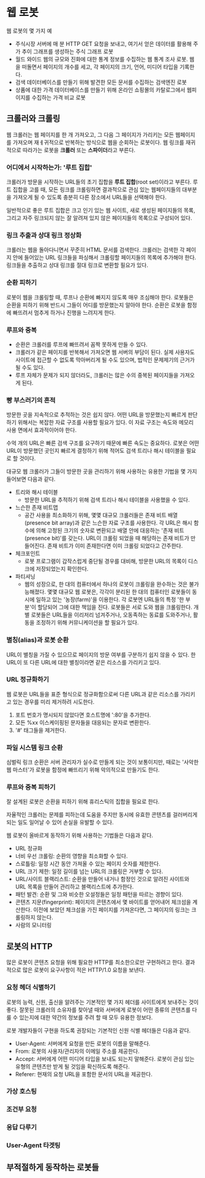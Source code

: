# 웹 로봇

웹 로봇의 몇 가지 예
* 주식시장 서버에 매 분 HTTP GET 요청을 보내고, 여기서 얻은 데이터를 활용해 주가 추이 그래프를 생성하는 주식 그래프 로봇
* 월드 와이드 웹의 규모와 진화에 대한 통계 정보를 수집하는 웹 통계 조사 로봇. 웹을 떠돌면서 페이지의 개수를 세고, 각 페이지의 크기, 언어, 미디어 타입을 기록한다.
* 검색 데이터베이스를 만들기 위해 발견한 모든 문서를 수집하는 검색엔진 로봇
* 상품에 대한 가격 데이터베이스를 만들기 위해 온라인 쇼핑몰의 카탈로그에서 웹피이지를 수집하는 가격 비교 로봇

## 크롤러와 크롤링

웹 크롤러는 웹 페이지를 한 개 가져오고, 그 다음 그 페이지가 가리키는 모든 웹페이지를 가져오며 재ㅔ귀적으로 반복하는 방식으로 웹을 순회하는 로봇이다. 웹 링크를 재귀적으로 따라가는 로봇을 **크롤러** 또는 **스파이더**라고 부른다.

### 어디에서 시작하는가: '루트 집합'

크롤러가 방문을 시작하는 URL들의 초기 집합을 **루트 집합**(root set)이라고 부른다. 루트 집합을 고를 때, 모든 링크를 크롤링하면 결과적으로 관심 있는 웹페이지들의 대부분을 가져오게 될 수 있도록 충분히 다른 장소에서 URL들을 선택해야 한다.

일반적으로 좋은 루트 집합은 크고 인기 있는 웹 사이트, 새로 생성된 페이지들의 목록, 그리고 자주 링크되지 않는 잘 알려져 있지 않은 페이지들의 목록으로 구성되어 있다.

### 링크 추출과 상대 링크 정상화

크롤러는 웹을 돌아다니면서 꾸준히 HTML 문서를 검색한다. 크롤러는 검색한 각 페이지 안에 들어있는 URL 링크들을 파싱해서 크롤링할 페이지들의 목록에 추가해야 한다. 링크들을 추출하고 상대 링크를 절대 링크로 변환할 필요가 있다.

### 순환 피하기

로봇이 웹을 크롤링할 때, 루프나 순환에 빠지지 않도록 매우 조심해야 한다. 로봇들은 순환을 피하기 위해 반드시 그들이 어디를 방문했는지 알아야 한다. 순환은 로봇을 함정에 빠뜨려서 멈추게 하거나 진행을 느려지게 한다.

### 루프와 중복

* 순환은 크롤러를 루프에 빠뜨려서 꼼짝 못하게 만들 수 있다.
* 크롤러가 같은 페이지를 반복해서 가져오면 웹 서버의 부담이 된다. 실제 사용자도 사이트에 접근할 수 없도록 막아버리게 될 수도 있으며, 법적인 문제제기의 근거가 될 수도 있다.
* 루프 자체가 문제가 되지 않더라도, 크롤러는 많은 수의 중복된 페이지들을 가져오게 된다.

### 빵 부스러기의 흔적

방문한 곳을 지속적으로 추적하는 것은 쉽지 않다. 어떤 URL을 방문했는지 빠르게 판단하기 위해서는 복잡한 자료 구조를 사용할 필요가 있다. 이 자료 구조는 속도와 메모리 사용 면에서 효과적이어야 한다.

수억 개의 URL은 빠른 검색 구조를 요구하기 때문에 빠른 속도는 중요하다. 로봇은 어떤 URL이 방문했던 곳인지 빠르게 결정하기 위해 적어도 검색 트리나 해시 테이블을 필요로 할 것이다.

대규모 웹 크롤러가 그들이 방문한 곳을 관리하기 위해 사용하는 유용한 기법을 몇 가지 들어보면 다음과 같다.

* 트리와 해시 테이블
    * 방문한 URL을 추적하기 위해 검색 트리나 해시 테이블을 사용했을 수 있다. 
* 느슨한 존재 비트맵
    * 공간 사용을 최소화하기 위해, 몇몇 대규모 크롤러들은 존재 비트 배열(presence bit array)과 같은 느슨한 자료 구조를 사용한다. 각 URL은 해시 함수에 의해 고정된 크기의 숫자로 변환되고 배열 안에 대응하는 '존재 비트(presence bit)'를 갖는다. URL이 크롤링 되었을 때 해당하는 존재 비트가 만들어진다. 존재 비트가 이미 존재한다면 이미 크롤링 되었다고 간주한다.
* 체크포인트
    * 로봇 프로그램이 갑작스럽게 중단될 경우를 대비해, 방문한 URL의 목록이 디스크에 저장되었는지 확인한다.
* 파티셔닝
    * 웹의 성장으로, 한 대의 컴퓨터에서 하나의 로봇이 크롤링을 완수하는 것은 불가능해졌다. 몇몇 대규모 웹 로봇은, 각각이 분리된 한 대의 컴퓨터인 로봇들이 동시에 일하고 있는 '농장(farm)'을 이용한다. 각 로봇엔 URL들의 특정 '한 부분'이 할당되어 그에 대한 책임을 진다. 로봇들은 서로 도와 웹을 크롤링한다. 개별 로봇들은 URL들을 이리저리 넘겨주거나, 오동족하는 동료를 도와주거나, 활동을 조정하기 위해 커뮤니케이션을 할 필요가 있다.

### 별칭(alias)과 로봇 순환

URL이 별칭을 가질 수 있으므로 페이지의 방문 여부를 구분하기 쉽지 않을 수 있다. 한 URL이 또 다른 URL에 대한 별칭이라면 같은 리소스를 가리키고 있다.

### URL 정규화하기

웹 로봇은 URL들을 표준 형식으로 정규화함으로써 다른 URL과 같은 리소스를 가리키고 있는 경우를 미리 제거하려 시도한다.

1. 포트 번호가 명시되지 않았다면 호스트명에 ':80'을 추가한다.
2. 모든 %xx 이스케이핑된 문자들을 대응되는 문자로 변환한다.
3. '#' 태그들을 제거한다.

### 파일 시스템 링크 순환

심벌릭 링크 순환은 서버 관리자가 실수로 만들게 되는 것이 보통이지만, 때로는 '사악한 웹 마스터'가 로봇을 함정에 빠뜨리기 위해 악의적으로 만들기도 한다.

### 루프와 중복 피하기

잘 설계된 로봇은 순환을 피하기 위해 휴리스틱의 집합을 필요로 한다.

자율적인 크롤러는 문제를 피하는데 도움을 주지만 동시에 유효한 콘텐츠를 걸러버리게 되는 일도 일어날 수 있어 손실을 유발할 수 있다.

웹 로봇이 올바르게 동작하기 위해 사용하는 기법들은 다음과 같다.

* URL 정규화
* 너비 우선 크롤링: 순환의 영향을 최소화할 수 있다.
* 스로틀링: 일정 시간 동안 가져올 수 있는 페이지 숫자를 제한한다.
* URL 크기 제한: 일정 길이를 넘는 URL의 크롤링은 거부할 수 있다.
* URL/사이트 블랙리스트: 순환을 만들어 내거나 함정인 것으로 알려진 사이트와 URL 목록을 만들어 관리하고 블랙리스트에 추가한다.
* 패턴 발견: 순환 및 그와 비슷한 오설정들은 일정 패턴을 따르는 경향이 있다.
* 콘텐츠 지문(fingerprint): 페이지의 콘텐츠에서 몇 바이트를 얻어내어 체크섬을 계산한다. 이전에 보았던 체크섬을 가진 페이지를 가져온다면, 그 페이지의 링크는 크롤링하지 않는다.
* 사람의 모니터링

## 로봇의 HTTP

많은 로봇이 콘텐츠 요청을 위해 필요한 HTTP를 최소한으로만 구현하려고 한다. 결과적으로 많은 로봇이 요구사항이 적은 HTTP/1.0 요청을 보낸다. 

### 요청 헤더 식별하기

로봇의 능력, 신원, 출신을 알려주는 기본적인 몇 가지 헤더를 사이트에게 보내주는 것이 좋다. 잘못된 크롤러의 소유자를 찾아낼 때와 서버에게 로봇이 어떤 종류의 콘텐츠를 다룰 수 있는지에 대한 약간의 정보를 주려 할 때 모두 유용한 정보다.

로봇 개발자들이 구현을 하도록 권장되는 기본적인 신원 식별 헤더들은 다음과 같다.

* User-Agent: 서버에게 요청을 만든 로봇의 이름을 말해준다.
* From: 로봇의 사용자/관리자의 이메일 주소를 제공한다.
* Accept: 서버에게 어떤 미디어 타입을 보내도 되는지 말해준다. 로봇이 관심 있는 유형의 콘텐츠만 받게 될 것임을 확신하도록 해준다.
* Referer: 현재의 요청 URL을 포함한 문서의 URL을 제공한다.

### 가상 호스팅


### 조건부 요청


### 응답 다루기


### User-Agent 타겟팅


## 부적절하게 동작하는 로봇들

